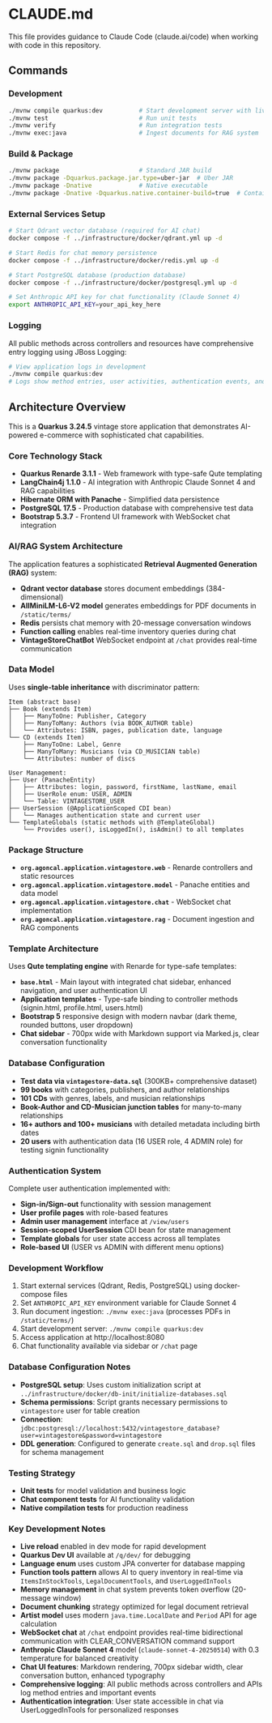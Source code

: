 # CLAUDE.md

This file provides guidance to Claude Code (claude.ai/code) when working with code in this repository.

## Commands

### Development
```bash
./mvnw compile quarkus:dev          # Start development server with live reload
./mvnw test                         # Run unit tests
./mvnw verify                       # Run integration tests
./mvnw exec:java                    # Ingest documents for RAG system
```

### Build & Package
```bash
./mvnw package                      # Standard JAR build
./mvnw package -Dquarkus.package.jar.type=uber-jar  # Uber JAR
./mvnw package -Dnative             # Native executable
./mvnw package -Dnative -Dquarkus.native.container-build=true  # Container-based native build
```

### External Services Setup
```bash
# Start Qdrant vector database (required for AI chat)
docker compose -f ../infrastructure/docker/qdrant.yml up -d

# Start Redis for chat memory persistence
docker compose -f ../infrastructure/docker/redis.yml up -d

# Start PostgreSQL database (production database)  
docker compose -f ../infrastructure/docker/postgresql.yml up -d

# Set Anthropic API key for chat functionality (Claude Sonnet 4)
export ANTHROPIC_API_KEY=your_api_key_here
```

### Logging
All public methods across controllers and resources have comprehensive entry logging using JBoss Logging:
```bash
# View application logs in development
./mvnw compile quarkus:dev
# Logs show method entries, user activities, authentication events, and API calls
```

## Architecture Overview

This is a **Quarkus 3.24.5** vintage store application that demonstrates AI-powered e-commerce with sophisticated chat capabilities.

### Core Technology Stack
- **Quarkus Renarde 3.1.1** - Web framework with type-safe Qute templating
- **LangChain4j 1.1.0** - AI integration with Anthropic Claude Sonnet 4 and RAG capabilities
- **Hibernate ORM with Panache** - Simplified data persistence
- **PostgreSQL 17.5** - Production database with comprehensive test data
- **Bootstrap 5.3.7** - Frontend UI framework with WebSocket chat integration

### AI/RAG System Architecture
The application features a sophisticated **Retrieval Augmented Generation (RAG)** system:
- **Qdrant vector database** stores document embeddings (384-dimensional)
- **AllMiniLM-L6-V2 model** generates embeddings for PDF documents in `/static/terms/`
- **Redis** persists chat memory with 20-message conversation windows
- **Function calling** enables real-time inventory queries during chat
- **VintageStoreChatBot** WebSocket endpoint at `/chat` provides real-time communication

### Data Model
Uses **single-table inheritance** with discriminator pattern:
```
Item (abstract base)
├── Book (extends Item)
│   ├── ManyToOne: Publisher, Category
│   ├── ManyToMany: Authors (via BOOK_AUTHOR table)
│   └── Attributes: ISBN, pages, publication date, language
└── CD (extends Item) 
    ├── ManyToOne: Label, Genre
    ├── ManyToMany: Musicians (via CD_MUSICIAN table)
    └── Attributes: number of discs

User Management:
├── User (PanacheEntity)
│   ├── Attributes: login, password, firstName, lastName, email
│   ├── UserRole enum: USER, ADMIN
│   └── Table: VINTAGESTORE_USER
├── UserSession (@ApplicationScoped CDI bean)
│   └── Manages authentication state and current user
└── TemplateGlobals (static methods with @TemplateGlobal)
    └── Provides user(), isLoggedIn(), isAdmin() to all templates
```

### Package Structure
- **`org.agoncal.application.vintagestore.web`** - Renarde controllers and static resources
- **`org.agoncal.application.vintagestore.model`** - Panache entities and data model
- **`org.agoncal.application.vintagestore.chat`** - WebSocket chat implementation
- **`org.agoncal.application.vintagestore.rag`** - Document ingestion and RAG components

### Template Architecture
Uses **Qute templating engine** with Renarde for type-safe templates:
- **`base.html`** - Main layout with integrated chat sidebar, enhanced navigation, and user authentication UI
- **Application templates** - Type-safe binding to controller methods (signin.html, profile.html, users.html)
- **Bootstrap 5** responsive design with modern navbar (dark theme, rounded buttons, user dropdown)
- **Chat sidebar** - 700px wide with Markdown support via Marked.js, clear conversation functionality

### Database Configuration
- **Test data via `vintagestore-data.sql`** (300KB+ comprehensive dataset)
- **99 books** with categories, publishers, and author relationships
- **101 CDs** with genres, labels, and musician relationships  
- **Book-Author and CD-Musician junction tables** for many-to-many relationships
- **16+ authors and 100+ musicians** with detailed metadata including birth dates
- **20 users** with authentication data (16 USER role, 4 ADMIN role) for testing signin functionality

### Authentication System
Complete user authentication implemented with:
- **Sign-in/Sign-out** functionality with session management
- **User profile pages** with role-based features  
- **Admin user management** interface at `/view/users`
- **Session-scoped UserSession** CDI bean for state management
- **Template globals** for user state access across all templates
- **Role-based UI** (USER vs ADMIN with different menu options)

### Development Workflow
1. Start external services (Qdrant, Redis, PostgreSQL) using docker-compose files
2. Set `ANTHROPIC_API_KEY` environment variable for Claude Sonnet 4
3. Run document ingestion: `./mvnw exec:java` (processes PDFs in `/static/terms/`)
4. Start development server: `./mvnw compile quarkus:dev`
5. Access application at http://localhost:8080
6. Chat functionality available via sidebar or `/chat` page

### Database Configuration Notes
- **PostgreSQL setup**: Uses custom initialization script at `../infrastructure/docker/db-init/initialize-databases.sql`
- **Schema permissions**: Script grants necessary permissions to `vintagestore` user for table creation
- **Connection**: `jdbc:postgresql://localhost:5432/vintagestore_database?user=vintagestore&password=vintagestore`
- **DDL generation**: Configured to generate `create.sql` and `drop.sql` files for schema management

### Testing Strategy
- **Unit tests** for model validation and business logic
- **Chat component tests** for AI functionality validation
- **Native compilation tests** for production readiness

### Key Development Notes
- **Live reload** enabled in dev mode for rapid development
- **Quarkus Dev UI** available at `/q/dev/` for debugging
- **Language enum** uses custom JPA converter for database mapping
- **Function tools pattern** allows AI to query inventory in real-time via `ItemsInStockTools`, `LegalDocumentTools`, and `UserLoggedInTools`
- **Memory management** in chat system prevents token overflow (20-message window)
- **Document chunking** strategy optimized for legal document retrieval
- **Artist model** uses modern `java.time.LocalDate` and `Period` API for age calculation
- **WebSocket chat** at `/chat` endpoint provides real-time bidirectional communication with CLEAR_CONVERSATION command support
- **Anthropic Claude Sonnet 4** model (`claude-sonnet-4-20250514`) with 0.3 temperature for balanced creativity
- **Chat UI features**: Markdown rendering, 700px sidebar width, clear conversation button, enhanced typography
- **Comprehensive logging**: All public methods across controllers and APIs log method entries and important events
- **Authentication integration**: User state accessible in chat via UserLoggedInTools for personalized responses

